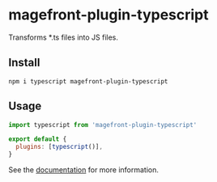 # magefront-plugin-typescript

Transforms \*.ts files into JS files.

## Install

    npm i typescript magefront-plugin-typescript

## Usage

```js
import typescript from 'magefront-plugin-typescript'

export default {
  plugins: [typescript()],
}
```

See the [documentation](https://ubermanu.github.io/magefront/#/plugins/typescript) for more information.
